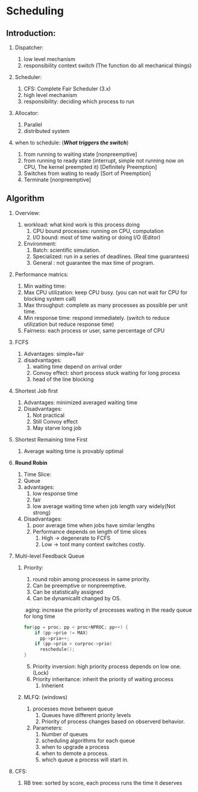 # Scheduling

## Introduction:

1. Dispatcher: 

   1. low level mechanism
   2. responsibility context switch (The function do all mechanical things)

2. Scheduler:

   1. CFS: Complete Fair Scheduler (3.x)
   2. high level mechanism
   3. responsibility: deciding which process to run

3. Allocator:

   1. Parallel 
   2. distributed system

4. when to schedule: (***What triggers the switch***)

   1. from running to waiting state [nonpreemptive]
   2. from running to ready state (interrupt, simple not running now on CPU, The kernel preempted it)  [Definitely Preemption]
   3. Switches from wating to ready [Sort of Preemption]
   4. Terminate  [nonpreemptive]

   

   

## Algorithm

1. Overview: 
   1. workload: what kind work is this process doing
      1. CPU bound processes: running on CPU, computation
      2. I/O bound: most of time waiting or doing I/O (Editor)
   2. Environment:
      1. Batch: scientific simulation. 
      2. Specialized: run in a series of deadlines. (Real time guarantees)
      3. General : not guarantee the max time of program.

2. Performance matrics:

   1. Min waiting time: 
   2. Max CPU utilization: keep CPU busy. (you can not wait for CPU for blocking system call)
   3. Max throughput: complete as many processes as possible per unit time.
   4. Min response time: respond immediately. (switch to reduce utilization but reduce response time)
   5. Fairness: each process or user, same percentage of CPU 

3. FCFS

   1. Advantages: simple+fair
   2. disadvantages: 
      1. waiting time depend on arrival order
      2. Convoy effect: short process stuck waiting for long process
      3. head of the line blocking

4. Shortest Job first

   1. Advantages: minimized averaged waiting time
   2. Disadvantages: 
      1. Not practical
      2. Still Convoy effect
      3. May starve long job

5. Shortest Remaining time First

   1. Average waiting time is provably optimal

6. **Round Robin**

   1. Time Slice: 
   2. Queue 
   3. advantages:
      1. low response time
      2. fair
      3. low average waiting time when job length vary widely(Not strong)
   4. Disadvantages:
      1. poor average time when jobs have similar lengths
      2. Performance depends on length of time slices
         1. High -> degenerate to FCFS
         2. Low -> toot many context switches costly.

7. Multi-level Feedback Queue

   1. Priority:

      1. round robin among processess in same priority.
      2. Can be preemptive or nonpreemptive.
      3. Can be statistically assigned
      4. Can be dynamicallt changed by OS.

      ​	aging: increase the priority of processes waiting in the ready queue for long time

      ```c
      for(pp = proc; pp < proc+NPROC; pp++) { 
          if (pp->prio != MAX)
          	pp->prio++;
          if (pp->prio > curproc->prio)
          	reschedule();
      }
      ```

      5. Priority inversion: high priority process depends on low one. (Lock)
      6. Priority inheritance: inherit the priority of waiting process
         1. Inherient 

   2. MLFQ: (windows)

      1. processes move between queue
         1. Queues have different priority levels
         2. Priority of process changes based on observerd behavior.
      2. Parameters:
         1. Number of queues
         2. scheduling algorithms for each queue
         3. when to upgrade a process
         4. when to demote a process.
         5. which queue a process will start in.

8. CFS:

   1. RB tree: sorted by score, each process runs the time it deserves
